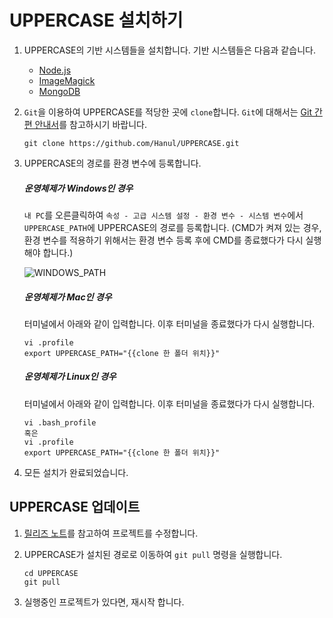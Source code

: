 # UPPERCASE 설치하기

1. UPPERCASE의 기반 시스템들을 설치합니다. 기반 시스템들은 다음과 같습니다.

	* [Node.js](http://nodejs.org)
	* [ImageMagick](http://www.imagemagick.org)
	* [MongoDB](http://www.mongodb.org)

2. `Git`을 이용하여 UPPERCASE를 적당한 곳에 `clone`합니다. `Git`에 대해서는 [Git 간편 안내서](http://rogerdudler.github.io/git-guide/index.ko.html)를 참고하시기 바랍니다.

	```
	git clone https://github.com/Hanul/UPPERCASE.git
	```

3. UPPERCASE의 경로를 환경 변수에 등록합니다.

	##### 운영체제가 Windows인 경우
	`내 PC`를 오른클릭하여 `속성 - 고급 시스템 설정 - 환경 변수 - 시스템 변수`에서 `UPPERCASE_PATH`에 UPPERCASE의 경로를 등록합니다. (CMD가 켜져 있는 경우, 환경 변수를 적용하기 위해서는 환경 변수 등록 후에 CMD를 종료했다가 다시 실행해야 합니다.)
	
	![WINDOWS_PATH](https://raw.githubusercontent.com/Hanul/UPPERCASE/master/DOC/INSTALL/WINDOWS_PATH.png)
	
	##### 운영체제가 Mac인 경우
	터미널에서 아래와 같이 입력합니다. 이후 터미널을 종료했다가 다시 실행합니다.
	```
	vi .profile
	export UPPERCASE_PATH="{{clone 한 폴더 위치}}"
	```
	
	##### 운영체제가 Linux인 경우
	터미널에서 아래와 같이 입력합니다. 이후 터미널을 종료했다가 다시 실행합니다.
	```
	vi .bash_profile
	혹은
	vi .profile
	export UPPERCASE_PATH="{{clone 한 폴더 위치}}"
	```

4. 모든 설치가 완료되었습니다.

## UPPERCASE 업데이트
1. [릴리즈 노트](RELEASE.md)를 참고하여 프로젝트를 수정합니다.

2. UPPERCASE가 설치된 경로로 이동하여 `git pull` 명령을 실행합니다.

	```
	cd UPPERCASE
	git pull
	```

3. 실행중인 프로젝트가 있다면, 재시작 합니다.
